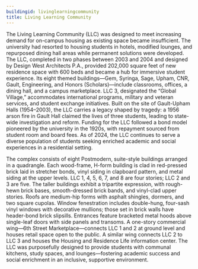 ```yaml
---
buildingid: livinglearningcommunity
title: Living Learning Community
---
```


The Living Learning Community (LLC) was designed to meet increasing demand for on-campus housing as existing space became insufficient. The university had resorted to housing students in hotels, modified lounges, and repurposed dining hall areas while permanent solutions were developed. The LLC, completed in two phases between 2003 and 2004 and designed by Design West Architects P.A., provided 202,000 square feet of new residence space with 600 beds and became a hub for immersive student experience. Its eight themed buildings—Gem, Syringa, Sage, Upham, CNR, Gault, Engineering, and Honors (Scholars)—include classrooms, offices, a dining hall, and a campus marketplace. LLC 3, designated the “Global Village,” accommodates international programs, military and veteran services, and student exchange initiatives. Built on the site of Gault-Upham Halls (1954–2003), the LLC carries a legacy shaped by tragedy: a 1956 arson fire in Gault Hall claimed the lives of three students, leading to state-wide investigation and reform. Funding for the LLC followed a bond model pioneered by the university in the 1920s, with repayment sourced from student room and board fees. As of 2024, the LLC continues to serve a diverse population of students seeking enriched academic and social experiences in a residential setting.

The complex consists of eight Postmodern, suite-style buildings arranged in a quadrangle. Each wood-frame, H-form building is clad in red-pressed brick laid in stretcher bonds, vinyl siding in clapboard pattern, and metal siding at the upper levels. LLC 1, 4, 5, 6, 7, and 8 are four stories; LLC 2 and 3 are five. The taller buildings exhibit a tripartite expression, with rough-hewn brick bases, smooth-dressed brick bands, and vinyl-clad upper stories. Roofs are medium-hip forms with asphalt shingles, dormers, and two square cupolas. Window fenestration includes double-hung, four-sash vinyl windows with decorative mullions; those set in brick walls have header-bond brick slipsills. Entrances feature bracketed metal hoods above single-leaf doors with side panels and transoms. A one-story commercial wing—6th Street Marketplace—connects LLC 1 and 2 at ground level and houses retail space open to the public. A similar wing connects LLC 2 to LLC 3 and houses the Housing and Residence Life information center. The LLC was purposefully designed to provide students with communal kitchens, study spaces, and lounges—fostering academic success and social enrichment in an inclusive, supportive environment.
